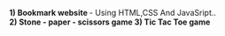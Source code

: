 <b> 1) Bookmark website </b> - Using HTML,CSS And JavaSript.. <br>
<b> 2) Stone - paper - scissors game <b>
<b> 3) Tic Tac Toe game <b>
